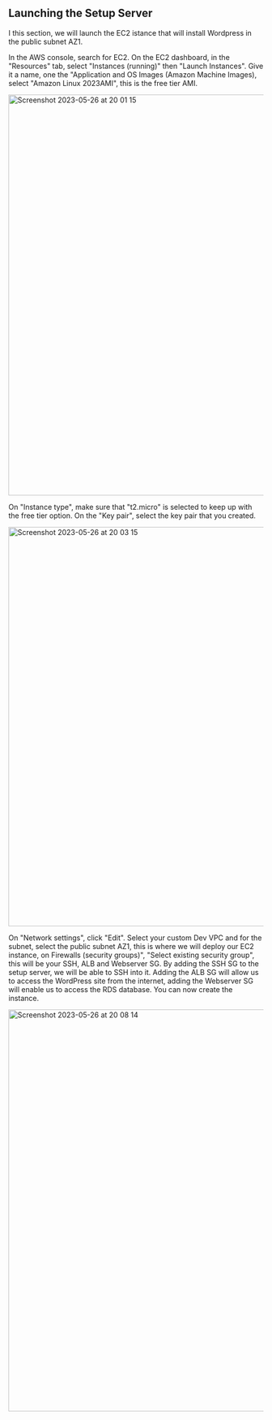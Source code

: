 ## Launching the Setup Server

I this section, we will launch the EC2 istance that will install Wordpress in the public subnet AZ1.

In the AWS console, search for EC2. On the EC2 dashboard, in the "Resources" tab, select "Instances (running)" then "Launch Instances". Give it a name, one the "Application and OS Images (Amazon Machine Images), select "Amazon Linux 2023AMI", this is the free tier AMI.

<img width="790" alt="Screenshot 2023-05-26 at 20 01 15" src="https://github.com/leorickli/wordpress-aws/assets/106999054/a9a23e21-adc7-422e-aab2-f77202edb90d">

On "Instance type", make sure that "t2.micro" is selected to keep up with the free tier option. On the "Key pair", select the key pair that you created.

<img width="787" alt="Screenshot 2023-05-26 at 20 03 15" src="https://github.com/leorickli/wordpress-aws/assets/106999054/2a0f0311-0827-48d2-9bda-c01d45873ba1">

On "Network settings", click "Edit". Select your custom Dev VPC and for the subnet, select the public subnet AZ1, this is where we will deploy our EC2 instance, on Firewalls (security groups)", "Select existing security group", this will be your SSH, ALB and Webserver SG. By adding the SSH SG to the setup server, we will be able to SSH into it. Adding the ALB SG will allow us to access the WordPress site from the internet, adding the Webserver SG will enable us to access the RDS database. You can now create the instance.

<img width="792" alt="Screenshot 2023-05-26 at 20 08 14" src="https://github.com/leorickli/wordpress-aws/assets/106999054/c98c263a-d070-474f-96f2-386969ffda4a">
